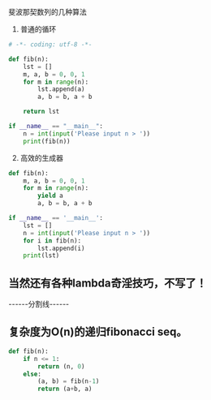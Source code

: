 斐波那契数列的几种算法

1. 普通的循环
```python
# -*- coding: utf-8 -*-

def fib(n):
    lst = []
    m, a, b = 0, 0, 1
    for m in range(n):
        lst.append(a)
        a, b = b, a + b

    return lst

if __name__ == "__main__":
    n = int(input('Please input n > '))
    print(fib(n))
```

2. 高效的生成器
```python
def fib(n):
    m, a, b = 0, 0, 1
    for m in range(n):
        yield a
        a, b = b, a + b

if __name__ == '__main__':
    lst = []
    n = int(input('Please input n > '))
    for i in fib(n):
        lst.append(i)
    print(lst)
```
## 当然还有各种lambda奇淫技巧，不写了！

------分割线------

## 复杂度为O(n)的递归fibonacci seq。
```python
def fib(n):
	if n <= 1:
		return (n, 0)
	else:
		(a, b) = fib(n-1)
		return (a+b, a)
```
